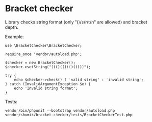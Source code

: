 Bracket checker
========================

Library checks string format (only "()/s/r/t/n" are allowed) and bracket depth.
 
Example:

    use \BracketChecker\BracketChecker;

    require_once 'vendor/autoload.php';

    $checker = new BracketChecker();
    $checker->setString("()()(()(()())))");

    try {
        echo $checker->check() ? 'valid string' : 'invalid string';
    } catch (InvalidArgumentException $e) {
        echo 'Invalid string format';
    }

Tests:

    vendor/bin/phpunit --bootstrap vendor/autoload.php vendor/shumik/bracket-checker/tests/BracketCheckerTest.php 
